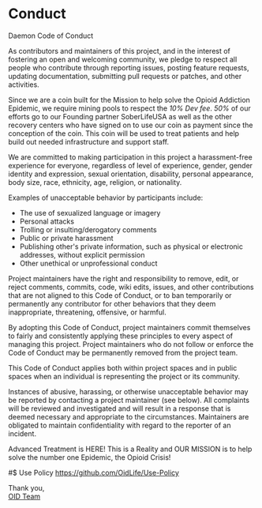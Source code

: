 # Conduct

Daemon Code of Conduct

As contributors and maintainers of this project, and in the interest of fostering an open and welcoming community, we pledge to respect all people who contribute through reporting issues, posting feature requests, updating documentation, submitting pull requests or patches, and other activities.

Since we are a coin built for the Mission to help solve the Opioid Addiction Epidemic, we require mining pools to respect the *10% Dev fee*.  *50%* of our efforts go to our Founding partner SoberLifeUSA as well as the other recovery centers who have signed on to use our coin as payment since the conception of the coin.  This coin will be used to treat patients and help build out needed infrastructure and support staff.

We are committed to making participation in this project a harassment-free experience for everyone, regardless of level of experience, gender, gender identity and expression, sexual orientation, disability, personal appearance, body size, race, ethnicity, age, religion, or nationality.

Examples of unacceptable behavior by participants include:
-  The use of sexualized language or imagery
-  Personal attacks
-  Trolling or insulting/derogatory comments
-  Public or private harassment
-  Publishing other's private information, such as physical or electronic addresses, without explicit permission
-  Other unethical or unprofessional conduct

Project maintainers have the right and responsibility to remove, edit, or reject comments, commits, code, wiki edits, issues, and other contributions that are not aligned to this Code of Conduct, or to ban temporarily or permanently any contributor for other behaviors that they deem inappropriate, threatening, offensive, or harmful.

By adopting this Code of Conduct, project maintainers commit themselves to fairly and consistently applying these principles to every aspect of managing this project. Project maintainers who do not follow or enforce the Code of Conduct may be permanently removed from the project team.

This Code of Conduct applies both within project spaces and in public spaces when an individual is representing the project or its community.

Instances of abusive, harassing, or otherwise unacceptable behavior may be reported by contacting a project maintainer (see below). All complaints will be reviewed and investigated and will result in a response that is deemed necessary and appropriate to the circumstances. Maintainers are obligated to maintain confidentiality with regard to the reporter of an incident.

Advanced Treatment is HERE! This is a Reality and OUR MISSION is to help solve the number one Epidemic, the Opioid Crisis!

#$ Use Policy
https://github.com/OidLife/Use-Policy


Thank you,  
[OID Team](https://oid.life/)


